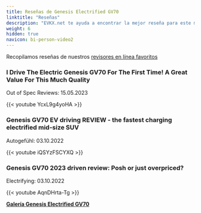 ```yaml
---
title: Reseñas de Genesis Electrified GV70
linktitle: "Reseñas"
description: "EVKX.net te ayuda a encontrar la mejor reseña para este modelo."
weight: 6
hidden: true
navicon: bi-person-video2
---
```

Recopilamos reseñas de nuestros [revisores en línea favoritos](../../../../../guides/evreviewers/)

<div class="container text-center shadow p-2 pe-4 mb-5 bg-body-tertiary rounded border">
<h3>I Drive The Electric Genesis GV70 For The First Time! A Great Value For This Much Quality</h3>
<p>Out of Spec Reviews: 15.05.2023</p>

{{< youtube YcxL9g4yoHA >}}

</div>
<div class="container text-center shadow p-2 pe-4 mb-5 bg-body-tertiary rounded border">
<h3>Genesis GV70 EV driving REVIEW - the fastest charging electrified mid-size SUV</h3>
<p>Autogefühl: 03.10.2022</p>

{{< youtube iQSYzFSCYXQ >}}

</div>
<div class="container text-center shadow p-2 pe-4 mb-5 bg-body-tertiary rounded border">
<h3>Genesis GV70 2023 driven review: Posh or just overpriced?</h3>
<p>Electrifying: 03.10.2022</p>

{{< youtube AqnDHrta-Tg >}}

</div>
<div class="mt-3 mb-3">
<a href="../gallery/" class="text-decoration-none text-black">
<strong><i class="bi-arrow-left"></i>Galería  </strong>
</a>
<a href="../" class="text-decoration-none text-black float-end">
<strong>Genesis Electrified GV70 <i class="bi-arrow-right"></i></strong>
</a>
</div>

